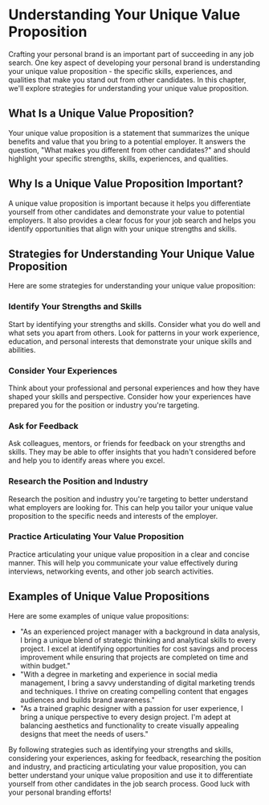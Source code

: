 Understanding Your Unique Value Proposition
====================================================================================

Crafting your personal brand is an important part of succeeding in any job search. One key aspect of developing your personal brand is understanding your unique value proposition - the specific skills, experiences, and qualities that make you stand out from other candidates. In this chapter, we'll explore strategies for understanding your unique value proposition.

What Is a Unique Value Proposition?
-----------------------------------

Your unique value proposition is a statement that summarizes the unique benefits and value that you bring to a potential employer. It answers the question, "What makes you different from other candidates?" and should highlight your specific strengths, skills, experiences, and qualities.

Why Is a Unique Value Proposition Important?
--------------------------------------------

A unique value proposition is important because it helps you differentiate yourself from other candidates and demonstrate your value to potential employers. It also provides a clear focus for your job search and helps you identify opportunities that align with your unique strengths and skills.

Strategies for Understanding Your Unique Value Proposition
----------------------------------------------------------

Here are some strategies for understanding your unique value proposition:

### Identify Your Strengths and Skills

Start by identifying your strengths and skills. Consider what you do well and what sets you apart from others. Look for patterns in your work experience, education, and personal interests that demonstrate your unique skills and abilities.

### Consider Your Experiences

Think about your professional and personal experiences and how they have shaped your skills and perspective. Consider how your experiences have prepared you for the position or industry you're targeting.

### Ask for Feedback

Ask colleagues, mentors, or friends for feedback on your strengths and skills. They may be able to offer insights that you hadn't considered before and help you to identify areas where you excel.

### Research the Position and Industry

Research the position and industry you're targeting to better understand what employers are looking for. This can help you tailor your unique value proposition to the specific needs and interests of the employer.

### Practice Articulating Your Value Proposition

Practice articulating your unique value proposition in a clear and concise manner. This will help you communicate your value effectively during interviews, networking events, and other job search activities.

Examples of Unique Value Propositions
-------------------------------------

Here are some examples of unique value propositions:

* "As an experienced project manager with a background in data analysis, I bring a unique blend of strategic thinking and analytical skills to every project. I excel at identifying opportunities for cost savings and process improvement while ensuring that projects are completed on time and within budget."
* "With a degree in marketing and experience in social media management, I bring a savvy understanding of digital marketing trends and techniques. I thrive on creating compelling content that engages audiences and builds brand awareness."
* "As a trained graphic designer with a passion for user experience, I bring a unique perspective to every design project. I'm adept at balancing aesthetics and functionality to create visually appealing designs that meet the needs of users."

By following strategies such as identifying your strengths and skills, considering your experiences, asking for feedback, researching the position and industry, and practicing articulating your value proposition, you can better understand your unique value proposition and use it to differentiate yourself from other candidates in the job search process. Good luck with your personal branding efforts!
